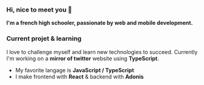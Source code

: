 ### Hi, nice to meet you 👋

__I'm a french high schooler, passionate by web and mobile development.__

### Current projet & learning
I love to challenge myself and learn new technologies to succeed. Currently I'm working on a __mirror of twitter__ website using __TypeScript__. 

- My favorite langage is __JavaScript / TypeScript__
- I make frontend with __React__ & backend with __Adonis__
